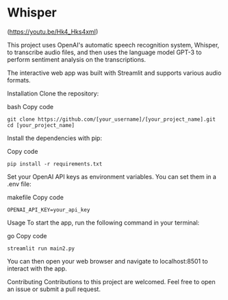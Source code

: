 # Whisper

(https://youtu.be/Hk4_Hks4xmI)

This project uses OpenAI's automatic speech recognition system, Whisper, to transcribe audio files, and then uses the language model GPT-3 to perform sentiment analysis on the transcriptions.

The interactive web app was built with Streamlit and supports various audio formats.

Installation
Clone the repository:

bash
Copy code
```
git clone https://github.com/[your_username]/[your_project_name].git
cd [your_project_name]
```
Install the dependencies with pip:

Copy code
```
pip install -r requirements.txt
```
Set your OpenAI API keys as environment variables. You can set them in a .env file:

makefile
Copy code
```
OPENAI_API_KEY=your_api_key
```
Usage
To start the app, run the following command in your terminal:

go
Copy code
```
streamlit run main2.py
```
You can then open your web browser and navigate to localhost:8501 to interact with the app.

Contributing
Contributions to this project are welcomed. Feel free to open an issue or submit a pull request.
